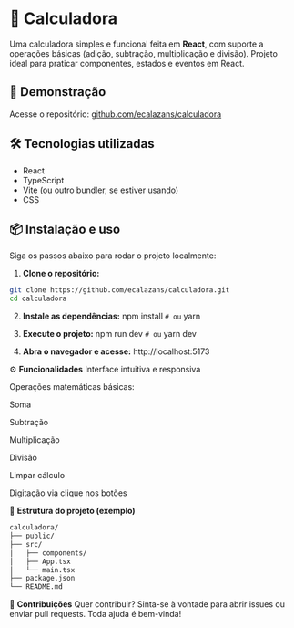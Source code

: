 # 🧮 Calculadora

Uma calculadora simples e funcional feita em **React**, com suporte a operações básicas (adição, subtração, multiplicação e divisão). Projeto ideal para praticar componentes, estados e eventos em React.

## 🚀 Demonstração

Acesse o repositório: [github.com/ecalazans/calculadora](https://github.com/ecalazans/calculadora)

## 🛠 Tecnologias utilizadas

- React
- TypeScript
- Vite (ou outro bundler, se estiver usando)
- CSS

## 📦 Instalação e uso

Siga os passos abaixo para rodar o projeto localmente:

1. **Clone o repositório:**

```bash
git clone https://github.com/ecalazans/calculadora.git
cd calculadora
```
2. **Instale as dependências:**
   npm install
```# ou```
   yarn

3. **Execute o projeto:**
   npm run dev
```# ou```
   yarn dev
   
4. **Abra o navegador e acesse:**
   http://localhost:5173

⚙️ **Funcionalidades**
Interface intuitiva e responsiva

  Operações matemáticas básicas:

  Soma

  Subtração

  Multiplicação

  Divisão

  Limpar cálculo

  Digitação via clique nos botões

🧱 **Estrutura do projeto (exemplo)**
```bash
calculadora/
├── public/
├── src/
│   ├── components/
│   ├── App.tsx
│   └── main.tsx
├── package.json
└── README.md
```

🤝 **Contribuições**
Quer contribuir? Sinta-se à vontade para abrir issues ou enviar pull requests. Toda ajuda é bem-vinda!
